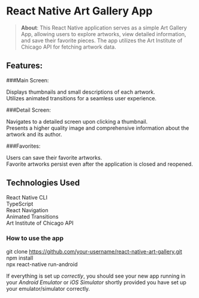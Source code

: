 
# React Native Art Gallery App

>**About**: This React Native application serves as a simple Art Gallery App, allowing users to explore artworks, view detailed information, and save their favorite pieces. The app utilizes the Art Institute of Chicago API for fetching artwork data. 

## Features:  

###Main Screen:  

Displays thumbnails and small descriptions of each artwork.  
Utilizes animated transitions for a seamless user experience.  

###Detail Screen:  

Navigates to a detailed screen upon clicking a thumbnail.  
Presents a higher quality image and comprehensive information about the artwork and its author.  

###Favorites:  

Users can save their favorite artworks.  
Favorite artworks persist even after the application is closed and reopened.  

## Technologies Used

React Native CLI  
TypeScript  
React Navigation  
Animated Transitions  
Art Institute of Chicago API  

### How to use the app

git clone https://github.com/your-username/react-native-art-gallery.git  
npm install    
npx react-native run-android  


If everything is set up _correctly_, you should see your new app running in your _Android Emulator_ or _iOS Simulator_ shortly provided you have set up your emulator/simulator correctly.
 
